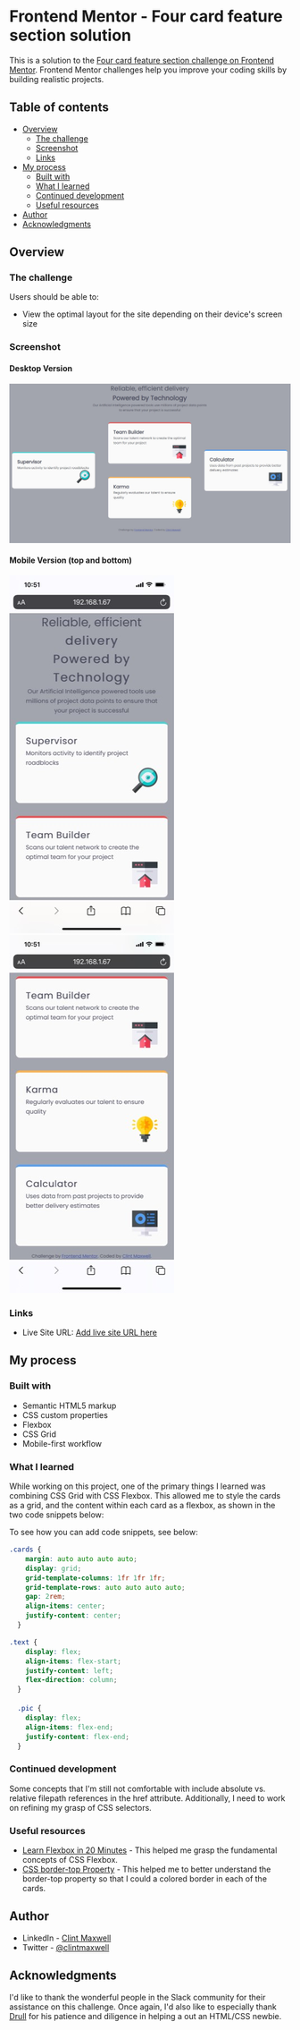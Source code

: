 # Frontend Mentor - Four card feature section solution

This is a solution to the [Four card feature section challenge on Frontend Mentor](https://www.frontendmentor.io/challenges/four-card-feature-section-weK1eFYK). Frontend Mentor challenges help you improve your coding skills by building realistic projects. 

## Table of contents

- [Overview](#overview)
  - [The challenge](#the-challenge)
  - [Screenshot](#screenshot)
  - [Links](#links)
- [My process](#my-process)
  - [Built with](#built-with)
  - [What I learned](#what-i-learned)
  - [Continued development](#continued-development)
  - [Useful resources](#useful-resources)
- [Author](#author)
- [Acknowledgments](#acknowledgments)


## Overview

### The challenge

Users should be able to:

- View the optimal layout for the site depending on their device's screen size

### Screenshot
#### Desktop Version
![Completed Project](images/completed_project.jpg)

#### Mobile Version (top and bottom)
![Completed Project](/images/mobile_screenshot_top.jpg)
![Completed Project](/images/mobile_screenshot_bottom.jpg)

### Links

- Live Site URL: [Add live site URL here](https://antoniohoutx.github.io/four-card-feature-section/index.html)

## My process

### Built with

- Semantic HTML5 markup
- CSS custom properties
- Flexbox
- CSS Grid
- Mobile-first workflow
### What I learned

While working on this project, one of the primary things I learned was combining CSS Grid with CSS Flexbox.  This allowed me to style the cards as a grid, and the content within each card as a flexbox, as shown in the two code snippets below:

To see how you can add code snippets, see below:


```css
.cards {
    margin: auto auto auto auto;
    display: grid;
    grid-template-columns: 1fr 1fr 1fr;
    grid-template-rows: auto auto auto auto;
    gap: 2rem;
    align-items: center;
    justify-content: center;
  }
```

```css
.text {
    display: flex;
    align-items: flex-start;
    justify-content: left;
    flex-direction: column;
  }

  .pic {
    display: flex;
    align-items: flex-end;
    justify-content: flex-end;
  }
```
### Continued development

Some concepts that I'm still not comfortable with include absolute vs. relative filepath references in the href attribute.  Additionally, I need to work on refining my grasp of CSS selectors.

### Useful resources

- [Learn Flexbox in 20 Minutes](https://www.youtube.com/watch?v=FTlczfR82mQ) - This helped me grasp the fundamental concepts of CSS Flexbox.
- [CSS border-top Property](https://www.w3schools.com/cssref/pr_border-top.asp) - This helped me to better understand the border-top property so that I could a colored border in each of the cards.

## Author

- LinkedIn - [Clint Maxwell](https://www.linkedin.com/in/maxwellclint/)
- Twitter - [@clintmaxwell](https://www.twitter.com/clintmaxwell)

## Acknowledgments

I'd like to thank the wonderful people in the Slack community for their assistance on this challenge.  Once again, I'd also like to especially thank [Drull](https://github.com/drull1000) for his patience and diligence in helping a out an HTML/CSS newbie.

